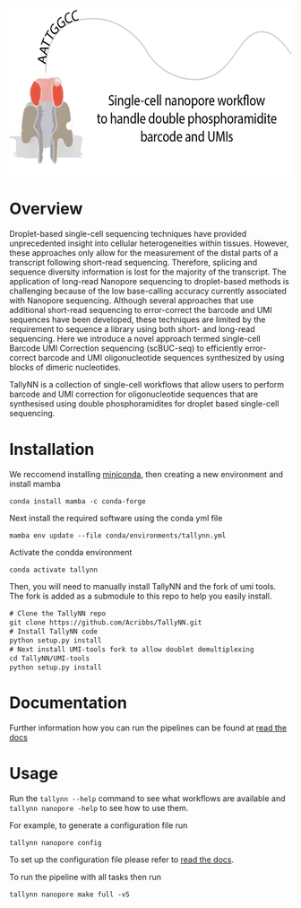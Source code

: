 
<img src="img/Nanopore-workflow.png" height=300>



Overview
========

Droplet-based single-cell sequencing techniques have provided unprecedented insight into cellular heterogeneities within tissues. However, these approaches only allow for the measurement of the distal parts of a transcript following short-read sequencing. Therefore, splicing and sequence diversity information is lost for the majority of the transcript. The application of long-read Nanopore sequencing to droplet-based methods is challenging because of the low base-calling accuracy currently associated with Nanopore sequencing. Although several approaches that use additional short-read sequencing to error-correct the barcode and UMI sequences have been developed, these techniques are limited by the requirement to sequence a library using both short- and long-read sequencing. Here we introduce a novel approach termed single-cell Barcode UMI Correction sequencing (scBUC-seq) to efficiently error-correct barcode and UMI oligonucleotide sequences synthesized by using blocks of dimeric nucleotides.

TallyNN is a collection of single-cell workflows that allow users to perform barcode and UMI correction
for oligonucleotide sequences that are synthesised using double phosphoramidites for droplet based
single-cell sequencing.


Installation
============

We reccomend installing [miniconda](https://docs.conda.io/en/latest/miniconda.html), then creating
a new environment and install mamba

  ```
  conda install mamba -c conda-forge
  ```
  
Next install the required software using the conda yml file 

  ```
  mamba env update --file conda/environments/tallynn.yml
  ```

Activate the condda environment

  ```
  conda activate tallynn
  ```

Then, you will need to manually install TallyNN and the fork of umi tools. The fork is added as a submodule to this
repo to help you easily install.

  ```
  # Clone the TallyNN repo
  git clone https://github.com/Acribbs/TallyNN.git
  # Install TallyNN code
  python setup.py install
  # Next install UMI-tools fork to allow doublet demultiplexing
  cd TallyNN/UMI-tools
  python setup.py install
  ```

Documentation
=============

Further information how you can run the pipelines can be found at [read the docs](https://tallynn.readthedocs.io/en/latest/)

Usage
=====

Run the ``tallynn --help`` command to see what workflows are available and ``tallynn nanopore -help`` to see how to use them.


For example, to generate a configuration file run

   ```
   tallynn nanopore config
   ```

To set up the configuration file please refer to [read the docs](https://tallynn.readthedocs.io/en/latest/getting_started/Tutorial.html#modify-the-config-file).

To run the pipeline with all tasks then run
   
   ```
   tallynn nanopore make full -v5 
   ```
